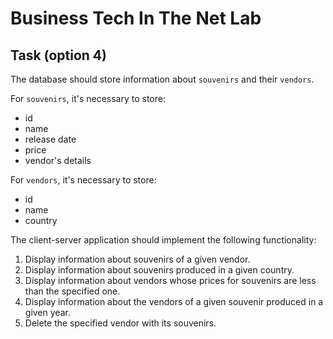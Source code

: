 # Business Tech In The Net Lab

## Task (option 4)

The database should store information about `souvenirs` and their `vendors`.

For `souvenirs`, it's necessary to store:
- id
- name
- release date
- price
- vendor's details

For `vendors`, it's necessary to store:
- id
- name
- country

The client-server application should implement the following functionality:
1. Display information about souvenirs of a given vendor.
2. Display information about souvenirs produced in a given country.
3. Display information about vendors whose prices for souvenirs are less than the specified one.
4. Display information about the vendors of a given souvenir produced in a given year.
5. Delete the specified vendor with its souvenirs.
